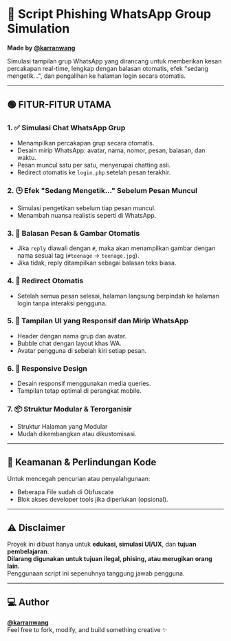 # 🧿 Script Phishing WhatsApp Group Simulation  
**Made by [@karranwang](https://github.com/karranwang)**  

Simulasi tampilan grup WhatsApp yang dirancang untuk memberikan kesan percakapan real-time, lengkap dengan balasan otomatis, efek "sedang mengetik...", dan pengalihan ke halaman login secara otomatis.  

---

## 🟢 FITUR-FITUR UTAMA

### 1. ✅ Simulasi Chat WhatsApp Grup
- Menampilkan percakapan grup secara otomatis.
- Desain mirip WhatsApp: avatar, nama, nomor, pesan, balasan, dan waktu.
- Pesan muncul satu per satu, menyerupai chatting asli.
- Redirect otomatis ke `login.php` setelah pesan terakhir.

### 2. 🕒 Efek "Sedang Mengetik..." Sebelum Pesan Muncul
- Simulasi pengetikan sebelum tiap pesan muncul.
- Menambah nuansa realistis seperti di WhatsApp.

### 3. 🧠 Balasan Pesan & Gambar Otomatis
- Jika `reply` diawali dengan `#`, maka akan menampilkan gambar dengan nama sesuai tag (`#teenage` → `teenage.jpg`).
- Jika tidak, reply ditampilkan sebagai balasan teks biasa.

### 4. 🔄 Redirect Otomatis
- Setelah semua pesan selesai, halaman langsung berpindah ke halaman login tanpa interaksi pengguna.

### 5. 🎨 Tampilan UI yang Responsif dan Mirip WhatsApp
- Header dengan nama grup dan avatar.
- Bubble chat dengan layout khas WA.
- Avatar pengguna di sebelah kiri setiap pesan.

### 6. 📱 Responsive Design
- Desain responsif menggunakan media queries.
- Tampilan tetap optimal di perangkat mobile.

### 7. 📦 Struktur Modular & Terorganisir
- Struktur Halaman yang Modular
- Mudah dikembangkan atau dikustomisasi.

---

## 🔐 Keamanan & Perlindungan Kode
Untuk mencegah pencurian atau penyalahgunaan:
- Beberapa File sudah di Obfuscate
- Blok akses developer tools jika diperlukan (opsional).

---

## ⚠️ Disclaimer
Proyek ini dibuat hanya untuk **edukasi, simulasi UI/UX**, dan **tujuan pembelajaran**.  
**Dilarang digunakan untuk tujuan ilegal, phising, atau merugikan orang lain.**  
Penggunaan script ini sepenuhnya tanggung jawab pengguna.

---

## 💻 Author
**[@karranwang](https://github.com/karranwang)**  
Feel free to fork, modify, and build something creative ✨
